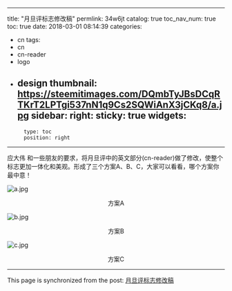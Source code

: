 
---
title: "月旦评标志修改稿"
permlink: 34w6jt
catalog: true
toc_nav_num: true
toc: true
date: 2018-03-01 08:14:39
categories:
- cn
tags:
- cn
- cn-reader
- logo
- design
thumbnail: https://steemitimages.com/DQmbTyJBsDCqRTKrT2LPTgi537nN1q9Cs2SQWiAnX3jCKq8/a.jpg
sidebar:
    right:
        sticky: true
widgets:
    -
        type: toc
        position: right
---


应大伟 和一些朋友的要求，将月旦评中的英文部分(cn-reader)做了修改，使整个标志更加一体化和美观。形成了三个方案A、B、C，大家可以看看，哪个方案你最中意！

![a.jpg](https://steemitimages.com/DQmbTyJBsDCqRTKrT2LPTgi537nN1q9Cs2SQWiAnX3jCKq8/a.jpg)
<center>方案A</center>

![b.jpg](https://steemitimages.com/DQmYbp84F5UwP3Xzq1WZTvUc7t48Bg7EMRTe8deh3FbpKwX/b.jpg)
<center>方案B</center>

![c.jpg](https://steemitimages.com/DQmXPTyoJ4yaVfZ2WQ2ZbNSnr4WzvYh1DuYmsJm3HdXCgS8/c.jpg)
<center>方案C</center>

- - -

This page is synchronized from the post: [月旦评标志修改稿](https://steemit.com/@lemooljiang/34w6jt)
